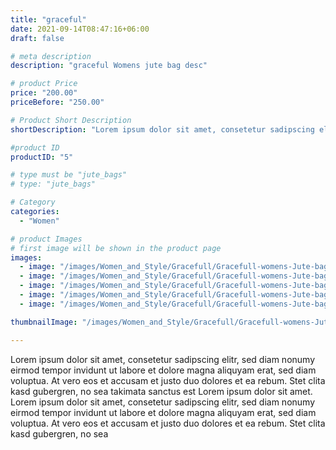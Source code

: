 ```yaml
---
title: "graceful"
date: 2021-09-14T08:47:16+06:00
draft: false

# meta description
description: "graceful Womens jute bag desc"

# product Price
price: "200.00"
priceBefore: "250.00"

# Product Short Description
shortDescription: "Lorem ipsum dolor sit amet, consetetur sadipscing elitr, sed diam nonumy eirmod tempor invidunt ut"

#product ID
productID: "5"

# type must be "jute_bags"
# type: "jute_bags"

# Category
categories:
  - "Women"

# product Images
# first image will be shown in the product page
images:
  - image: "/images/Women_and_Style/Gracefull/Gracefull-womens-Jute-bags-1.png"
  - image: "/images/Women_and_Style/Gracefull/Gracefull-womens-Jute-bags-2.png"
  - image: "/images/Women_and_Style/Gracefull/Gracefull-womens-Jute-bags-3.jpg"
  - image: "/images/Women_and_Style/Gracefull/Gracefull-womens-Jute-bags-4.jpg"
  - image: "/images/Women_and_Style/Gracefull/Gracefull-womens-Jute-bags-5.jpg"

thumbnailImage: "/images/Women_and_Style/Gracefull/Gracefull-womens-Jute-bags-1.png"

---
```


Lorem ipsum dolor sit amet, consetetur sadipscing elitr, sed diam nonumy eirmod tempor invidunt ut labore et dolore magna aliquyam erat, sed diam voluptua. At vero eos et accusam et justo duo dolores et ea rebum. Stet clita kasd gubergren, no sea takimata sanctus est Lorem ipsum dolor sit amet. Lorem ipsum dolor sit amet, consetetur sadipscing elitr, sed diam nonumy eirmod tempor invidunt ut labore et dolore magna aliquyam erat, sed diam voluptua. At vero eos et accusam et justo duo dolores et ea rebum. Stet clita kasd gubergren, no sea
